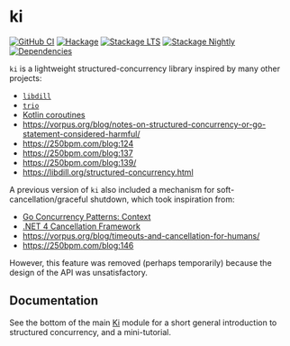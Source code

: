 # ki

[![GitHub CI](https://github.com/mitchellwrosen/ki/workflows/CI/badge.svg)](https://github.com/mitchellwrosen/ki/actions)
[![Hackage](https://img.shields.io/hackage/v/ki.svg?label=ki&logo=haskell)](https://hackage.haskell.org/package/ki)
[![Stackage LTS](https://stackage.org/package/ki/badge/lts)](https://www.stackage.org/lts/package/ki)
[![Stackage Nightly](https://stackage.org/package/ki/badge/nightly)](https://www.stackage.org/nightly/package/ki)
[![Dependencies](https://img.shields.io/hackage-deps/v/ki)](https://packdeps.haskellers.com/reverse/ki)


`ki` is a lightweight structured-concurrency library inspired by many other projects:

* [`libdill`](http://libdill.org/)
* [`trio`](https://github.com/python-trio/trio)
* [Kotlin coroutines](https://kotlinlang.org/docs/reference/coroutines-overview.html)
* https://vorpus.org/blog/notes-on-structured-concurrency-or-go-statement-considered-harmful/
* https://250bpm.com/blog:124
* https://250bpm.com/blog:137
* https://250bpm.com/blog:139/
* https://libdill.org/structured-concurrency.html

A previous version of `ki` also included a mechanism for soft-cancellation/graceful shutdown, which took inspiration
from:

* [Go Concurrency Patterns: Context](https://blog.golang.org/context)
* [.NET 4 Cancellation Framework](https://devblogs.microsoft.com/pfxteam/net-4-cancellation-framework/)
* https://vorpus.org/blog/timeouts-and-cancellation-for-humans/
* https://250bpm.com/blog:146

However, this feature was removed (perhaps temporarily) because the design of the API was unsatisfactory.

## Documentation

See the bottom of the main [Ki](https://hackage.haskell.org/package/ki/docs/Ki.html#g:4) module for a short
general introduction to structured concurrency, and a mini-tutorial.
